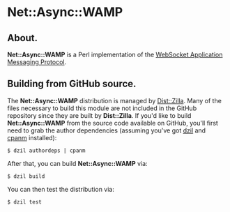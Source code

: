 Net::Async::WAMP
================

## About.

**Net::Async::WAMP** is a Perl implementation of the [WebSocket Application
Messaging Protocol][1].

## Building from GitHub source.

The **Net::Async::WAMP** distribution is managed by [Dist::Zilla][2]. Many of
the files necessary to build this module are not included in the GitHub
repository since they are built by **Dist::Zilla**. If you'd like to build
**Net::Async::WAMP** from the source code available on GitHub, you'll first
need to grab the author dependencies (assuming you've got [dzil][3] and
[cpanm][4] installed):

    $ dzil authordeps | cpanm

After that, you can build **Net::Async::WAMP** via:

    $ dzil build

You can then test the distribution via:

    $ dzil test

[1]: http://wamp.ws/spec
[2]: http://dzil.org/
[3]: https://metacpan.org/module/dzil
[4]: https://metacpan.org/module/cpanm
